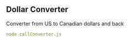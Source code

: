 ## Dollar Converter

Converter from US to Canadian dollars and back

```yaml
node callConverter.js
```
